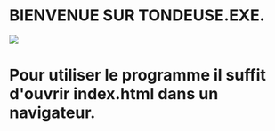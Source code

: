 # BIENVENUE SUR TONDEUSE.EXE.
![](https://media.giphy.com/media/bEbFMWI65o9oY/giphy.gif)
# Pour utiliser le programme il suffit d'ouvrir index.html dans un navigateur.
